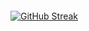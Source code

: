 
<p align="center"><img src="https://komarev.com/ghpvc/?username=syrkis&style=flat-square&color=blue" alt=""></p>

[![GitHub Streak](https://github-readme-streak-stats.herokuapp.com/?user=syrkis&theme=dark)](https://git.io/streak-stats)
